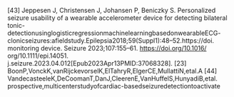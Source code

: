 [43] Jeppesen J, Christensen J, Johansen P, Beniczky S. Personalized seizure
usability of a wearable accelerometer device for detecting bilateral tonic-
detectionusinglogisticregressionmachinelearningbasedonwearableECG-
clonicseizures:afieldstudy.Epilepsia2018;59(Suppl1):48–52.https://doi.
monitoring device. Seizure 2023;107:155–61. https://doi.org/10.1016/
org/10.1111/epi.14051.
j.seizure.2023.04.012[Epub2023Apr13PMID:37068328].
[23] BoonP,VonckK,vanRijckevorselK,ElTahryR,ElgerCE,MullattiN,etal.A
[44] VandecasteeleK,DeCoomanT,DanJ,CleerenE,VanHuffelS,HunyadiB,etal.
prospective,multicenterstudyofcardiac-basedseizuredetectiontoactivate